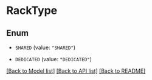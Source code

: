 # RackType

## Enum


* `SHARED` (value: `"SHARED"`)

* `DEDICATED` (value: `"DEDICATED"`)


[[Back to Model list]](../README.md#documentation-for-models) [[Back to API list]](../README.md#documentation-for-api-endpoints) [[Back to README]](../README.md)


